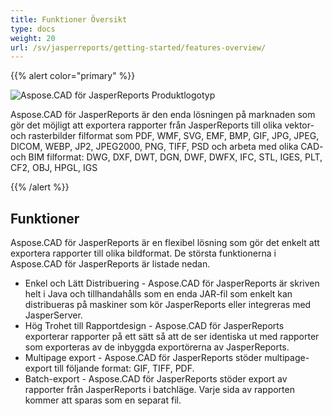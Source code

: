 ```yaml
---
title: Funktioner Översikt
type: docs
weight: 20
url: /sv/jasperreports/getting-started/features-overview/
---
```


{{% alert color="primary" %}}

![Aspose.CAD för JasperReports Produktlogotyp](/cad/_assets/home_3.png)

Aspose.CAD för JasperReports är den enda lösningen på marknaden som gör det möjligt att exportera rapporter från JasperReports till olika vektor- och rasterbilder filformat som PDF, WMF, SVG, EMF, BMP, GIF, JPG, JPEG, DICOM, WEBP, JP2, JPEG2000, PNG, TIFF, PSD och arbeta med olika CAD- och BIM filformat: DWG, DXF, DWT, DGN, DWF, DWFX, IFC, STL, IGES, PLT, CF2, OBJ, HPGL, IGS

{{% /alert %}}

## Funktioner

Aspose.CAD för JasperReports är en flexibel lösning som gör det enkelt att exportera rapporter till olika bildformat. De största funktionerna i Aspose.CAD för JasperReports är listade nedan.

- Enkel och Lätt Distribuering - Aspose.CAD för JasperReports är skriven helt i Java och tillhandahålls som en enda JAR-fil som enkelt kan distribueras på maskiner som kör JasperReports eller integreras med JasperServer.
- Hög Trohet till Rapportdesign - Aspose.CAD för JasperReports exporterar rapporter på ett sätt så att de ser identiska ut med rapporter som exporteras av de inbyggda exportörerna av JasperReports.
- Multipage export - Aspose.CAD för JasperReports stöder multipage-export till följande format: GIF, TIFF, PDF.
- Batch-export - Aspose.CAD för JasperReports stöder export av rapporter från JasperReports i batchläge. Varje sida av rapporten kommer att sparas som en separat fil.
